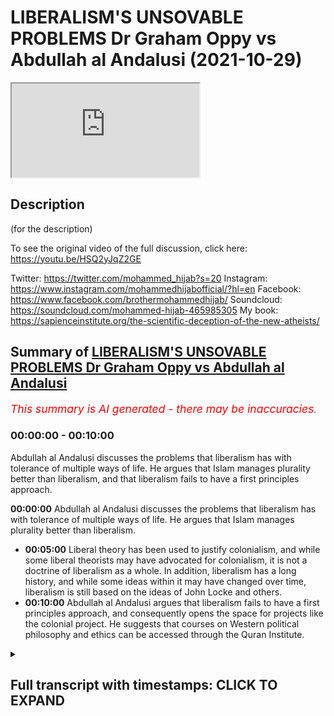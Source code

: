 # LIBERALISM'S UNSOVABLE PROBLEMS Dr Graham Oppy vs Abdullah al Andalusi (2021-10-29)

<iframe loading='lazy' src='https://www.youtube.com/embed/HKb06PKhP1A'></iframe>

## Description

(for the description)

To see the original video of the full discussion, click here: https://youtu.be/HSQ2yJqZ2GE

Twitter: https://twitter.com/mohammed_hijab?s=20
Instagram: https://www.instagram.com/mohammedhijabofficial/?hl=en
Facebook: https://www.facebook.com/brothermohammedhijab/
Soundcloud: https://soundcloud.com/mohammed-hijab-465985305
My book: https://sapienceinstitute.org/the-scientific-deception-of-the-new-atheists/

## Summary of [LIBERALISM'S UNSOVABLE PROBLEMS Dr Graham Oppy vs Abdullah al Andalusi](https://www.youtube.com/watch?v=HKb06PKhP1A)


*<span style="color:red; font-size:125%">This summary is AI generated - there may be inaccuracies</span>. [](/)*

### <a onclick="modifyYTiframeseektime('0')">00:00:00</a> - <a onclick="modifyYTiframeseektime('600')">00:10:00</a>

Abdullah al Andalusi discusses the problems that liberalism has with tolerance of multiple ways of life. He argues that Islam manages plurality better than liberalism, and that liberalism fails to have a first principles approach.

**<a onclick="modifyYTiframeseektime('0')">00:00:00</a>**  Abdullah al Andalusi discusses the problems that liberalism has with tolerance of multiple ways of life. He argues that Islam manages plurality better than liberalism.
* **<a onclick="modifyYTiframeseektime('300')">00:05:00</a>** Liberal theory has been used to justify colonialism, and while some liberal theorists may have advocated for colonialism, it is not a doctrine of liberalism as a whole. In addition, liberalism has a long history, and while some ideas within it may have changed over time, liberalism is still based on the ideas of John Locke and others.
* **<a onclick="modifyYTiframeseektime('600')">00:10:00</a>** Abdullah al Andalusi argues that liberalism fails to have a first principles approach, and consequently opens the space for projects like the colonial project. He suggests that courses on Western political philosophy and ethics can be accessed through the Quran Institute.

<details><summary><h2>Full transcript with timestamps: CLICK TO EXPAND</h2></summary>

<a onclick="modifyYTiframeseektime('0')">0:00:00</a> to learn more about how to critically  
<a onclick="modifyYTiframeseektime('2')">0:00:02</a> engage and understand western political  
<a onclick="modifyYTiframeseektime('4')">0:00:04</a> philosophy and its attendant political  
<a onclick="modifyYTiframeseektime('6')">0:00:06</a> and ethical systems courses are  
<a onclick="modifyYTiframeseektime('8')">0:00:08</a> available by the quran institute which  
<a onclick="modifyYTiframeseektime('10')">0:00:10</a> can be accessed via the link i would say  
<a onclick="modifyYTiframeseektime('13')">0:00:13</a> that islam actually manages plurality  
<a onclick="modifyYTiframeseektime('15')">0:00:15</a> better than liberalism but those who  
<a onclick="modifyYTiframeseektime('16')">0:00:16</a> don't believe in the islamic purpose of  
<a onclick="modifyYTiframeseektime('18')">0:00:18</a> life islamic law while it might underpin  
<a onclick="modifyYTiframeseektime('21')">0:00:21</a> the security of the lands and the state  
<a onclick="modifyYTiframeseektime('23')">0:00:23</a> and hence will prevent robbers and  
<a onclick="modifyYTiframeseektime('25')">0:00:25</a> invading armies and things like that um  
<a onclick="modifyYTiframeseektime('28')">0:00:28</a> it's not there to make jews christians  
<a onclick="modifyYTiframeseektime('30')">0:00:30</a> and zosterians and others and better  
<a onclick="modifyYTiframeseektime('32')">0:00:32</a> muslims because they're not muslims so  
<a onclick="modifyYTiframeseektime('34')">0:00:34</a> in islam christians and jews could  
<a onclick="modifyYTiframeseektime('36')">0:00:36</a> actually have their own law courts their  
<a onclick="modifyYTiframeseektime('38')">0:00:38</a> own law courts their own in some cases  
<a onclick="modifyYTiframeseektime('40')">0:00:40</a> even their own um  
<a onclick="modifyYTiframeseektime('42')">0:00:42</a> police and semi-autonomous areas no one  
<a onclick="modifyYTiframeseektime('44')">0:00:44</a> was telling them that they're against  
<a onclick="modifyYTiframeseektime('45')">0:00:45</a> the they are not following the values of  
<a onclick="modifyYTiframeseektime('47')">0:00:47</a> the state or they're not integrating um  
<a onclick="modifyYTiframeseektime('50')">0:00:50</a> or assimilating into the into the wider  
<a onclick="modifyYTiframeseektime('52')">0:00:52</a> society there was no such challenges in  
<a onclick="modifyYTiframeseektime('55')">0:00:55</a> liberal societies however  
<a onclick="modifyYTiframeseektime('57')">0:00:57</a> the idea of a one law for all sounds  
<a onclick="modifyYTiframeseektime('60')">0:01:00</a> very laudable at first but when you  
<a onclick="modifyYTiframeseektime('63')">0:01:03</a> actually think about how you apply this  
<a onclick="modifyYTiframeseektime('65')">0:01:05</a> you're basically saying that one law  
<a onclick="modifyYTiframeseektime('67')">0:01:07</a> might be determined by the majority  
<a onclick="modifyYTiframeseektime('69')">0:01:09</a> let's say or at least representatives of  
<a onclick="modifyYTiframeseektime('71')">0:01:11</a> the majority  
<a onclick="modifyYTiframeseektime('72')">0:01:12</a> will basically  
<a onclick="modifyYTiframeseektime('74')">0:01:14</a> impose one particular law system on  
<a onclick="modifyYTiframeseektime('76')">0:01:16</a> everyone including the minorities that  
<a onclick="modifyYTiframeseektime('78')">0:01:18</a> might disagree with those with the law  
<a onclick="modifyYTiframeseektime('80')">0:01:20</a> system and basically that that can  
<a onclick="modifyYTiframeseektime('83')">0:01:23</a> involve a form of intolerance where  
<a onclick="modifyYTiframeseektime('85')">0:01:25</a> communities are told that you can't do  
<a onclick="modifyYTiframeseektime('87')">0:01:27</a> these certain practices with because it  
<a onclick="modifyYTiframeseektime('89')">0:01:29</a> it doesn't conform with the law of this  
<a onclick="modifyYTiframeseektime('91')">0:01:31</a> country or you're not allowed to have  
<a onclick="modifyYTiframeseektime('92')">0:01:32</a> your own law system because that is  
<a onclick="modifyYTiframeseektime('94')">0:01:34</a> interrogation of the of this one law for  
<a onclick="modifyYTiframeseektime('96')">0:01:36</a> all what you find is that muslims and  
<a onclick="modifyYTiframeseektime('98')">0:01:38</a> historically jews but as sometimes also  
<a onclick="modifyYTiframeseektime('101')">0:01:41</a> catholics their their own law systems  
<a onclick="modifyYTiframeseektime('103')">0:01:43</a> were viewed as active threats to the  
<a onclick="modifyYTiframeseektime('104')">0:01:44</a> state right now it's muslims muslims a  
<a onclick="modifyYTiframeseektime('107')">0:01:47</a> practice of just even voluntary uh  
<a onclick="modifyYTiframeseektime('110')">0:01:50</a> islamic law courts or more like  
<a onclick="modifyYTiframeseektime('112')">0:01:52</a> tribunals they're not really islamic  
<a onclick="modifyYTiframeseektime('113')">0:01:53</a> they're not courts really but they're  
<a onclick="modifyYTiframeseektime('114')">0:01:54</a> just tribunals um  
<a onclick="modifyYTiframeseektime('116')">0:01:56</a> are viewed as a threat to the state and  
<a onclick="modifyYTiframeseektime('118')">0:01:58</a> the state now state must clamp down upon  
<a onclick="modifyYTiframeseektime('120')">0:02:00</a> these or regulate it or or get involved  
<a onclick="modifyYTiframeseektime('122')">0:02:02</a> in their religious life and affairs  
<a onclick="modifyYTiframeseektime('124')">0:02:04</a> because it is viewed as a as a threat so  
<a onclick="modifyYTiframeseektime('127')">0:02:07</a> those are the issues that liberalism has  
<a onclick="modifyYTiframeseektime('129')">0:02:09</a> a problem with tolerance of multiple  
<a onclick="modifyYTiframeseektime('131')">0:02:11</a> ways of life other than its own  
<a onclick="modifyYTiframeseektime('134')">0:02:14</a> i'd say in practice whereas islam  
<a onclick="modifyYTiframeseektime('136')">0:02:16</a> actually allows  
<a onclick="modifyYTiframeseektime('137')">0:02:17</a> separate law systems  
<a onclick="modifyYTiframeseektime('139')">0:02:19</a> for jews and christians and others to  
<a onclick="modifyYTiframeseektime('141')">0:02:21</a> practice their own laws amongst  
<a onclick="modifyYTiframeseektime('143')">0:02:23</a> themselves islam kind of offers more  
<a onclick="modifyYTiframeseektime('146')">0:02:26</a> tolerance  
<a onclick="modifyYTiframeseektime('147')">0:02:27</a> than liberalism only because islam  
<a onclick="modifyYTiframeseektime('148')">0:02:28</a> doesn't view itself it can't view itself  
<a onclick="modifyYTiframeseektime('150')">0:02:30</a> as imposing itself on everybody because  
<a onclick="modifyYTiframeseektime('153')">0:02:33</a> the purpose in life is to voluntarily  
<a onclick="modifyYTiframeseektime('154')">0:02:34</a> choose the to worship the creator to  
<a onclick="modifyYTiframeseektime('156')">0:02:36</a> recognize his existence and to um follow  
<a onclick="modifyYTiframeseektime('159')">0:02:39</a> his commands and must be done  
<a onclick="modifyYTiframeseektime('161')">0:02:41</a> voluntarily it can't be done by  
<a onclick="modifyYTiframeseektime('163')">0:02:43</a> imposition whereas liberalism believes  
<a onclick="modifyYTiframeseektime('165')">0:02:45</a> that liberalism itself is universal  
<a onclick="modifyYTiframeseektime('168')">0:02:48</a> justice for mankind and so if it's  
<a onclick="modifyYTiframeseektime('170')">0:02:50</a> universal justice for mankind then every  
<a onclick="modifyYTiframeseektime('172')">0:02:52</a> human on this earth has a right  
<a onclick="modifyYTiframeseektime('174')">0:02:54</a> to liberalism whether they like it or  
<a onclick="modifyYTiframeseektime('176')">0:02:56</a> not  
<a onclick="modifyYTiframeseektime('177')">0:02:57</a> and so it means that there can only be  
<a onclick="modifyYTiframeseektime('179')">0:02:59</a> one law for all in every liberal state  
<a onclick="modifyYTiframeseektime('182')">0:03:02</a> but it can also mean that liberal states  
<a onclick="modifyYTiframeseektime('184')">0:03:04</a> can exercise uh colonialism as it's  
<a onclick="modifyYTiframeseektime('187')">0:03:07</a> called to export its its ideology to the  
<a onclick="modifyYTiframeseektime('189')">0:03:09</a> world because it believes that every  
<a onclick="modifyYTiframeseektime('191')">0:03:11</a> human being has a right to what it calls  
<a onclick="modifyYTiframeseektime('193')">0:03:13</a> with its own definition of human rights  
<a onclick="modifyYTiframeseektime('195')">0:03:15</a> irrespective of whether those people  
<a onclick="modifyYTiframeseektime('197')">0:03:17</a> like it or not or agree with it or  
<a onclick="modifyYTiframeseektime('199')">0:03:19</a> accept it and so on so forth colonialism  
<a onclick="modifyYTiframeseektime('201')">0:03:21</a> was justified from a liberal  
<a onclick="modifyYTiframeseektime('203')">0:03:23</a> rubric i mean i think that there are  
<a onclick="modifyYTiframeseektime('206')">0:03:26</a> a few things to  
<a onclick="modifyYTiframeseektime('208')">0:03:28</a> keep separate in the discussion  
<a onclick="modifyYTiframeseektime('211')">0:03:31</a> one thing is about the distinction about  
<a onclick="modifyYTiframeseektime('213')">0:03:33</a> the laws that you apply within a state  
<a onclick="modifyYTiframeseektime('215')">0:03:35</a> and what you think governs the behaviour  
<a onclick="modifyYTiframeseektime('218')">0:03:38</a> of states and liberalism was a doctrine  
<a onclick="modifyYTiframeseektime('221')">0:03:41</a> about  
<a onclick="modifyYTiframeseektime('222')">0:03:42</a> what happens within a state it wasn't a  
<a onclick="modifyYTiframeseektime('224')">0:03:44</a> doctrine that spoke to relationships  
<a onclick="modifyYTiframeseektime('226')">0:03:46</a> between states  
<a onclick="modifyYTiframeseektime('228')">0:03:48</a> and there's a kind and there are kind of  
<a onclick="modifyYTiframeseektime('230')">0:03:50</a> very obvious differences here because  
<a onclick="modifyYTiframeseektime('232')">0:03:52</a> within a state you've got a government  
<a onclick="modifyYTiframeseektime('234')">0:03:54</a> all the citizens are subject to the  
<a onclick="modifyYTiframeseektime('236')">0:03:56</a> government the nations are not subject  
<a onclick="modifyYTiframeseektime('238')">0:03:58</a> to any kind of ruler and so you  
<a onclick="modifyYTiframeseektime('241')">0:04:01</a> shouldn't be  
<a onclick="modifyYTiframeseektime('243')">0:04:03</a> thinking as you very quickly said that  
<a onclick="modifyYTiframeseektime('246')">0:04:06</a> um  
<a onclick="modifyYTiframeseektime('246')">0:04:06</a> liberal theory was used to justify  
<a onclick="modifyYTiframeseektime('249')">0:04:09</a> colonialism that's actually i think not  
<a onclick="modifyYTiframeseektime('252')">0:04:12</a> true you said that liberal theory was  
<a onclick="modifyYTiframeseektime('254')">0:04:14</a> never used to justify colonialism uh  
<a onclick="modifyYTiframeseektime('256')">0:04:16</a> because states in their international  
<a onclick="modifyYTiframeseektime('258')">0:04:18</a> relations uh were not subject or  
<a onclick="modifyYTiframeseektime('260')">0:04:20</a> beholden to laws whereas domestically  
<a onclick="modifyYTiframeseektime('263')">0:04:23</a> they're beholden to their own laws  
<a onclick="modifyYTiframeseektime('265')">0:04:25</a> um  
<a onclick="modifyYTiframeseektime('266')">0:04:26</a> i think i would disagree  
<a onclick="modifyYTiframeseektime('268')">0:04:28</a> john stuart mill if you with many he  
<a onclick="modifyYTiframeseektime('270')">0:04:30</a> wrote made many tracks about um how  
<a onclick="modifyYTiframeseektime('273')">0:04:33</a> colonism can be justified and why and  
<a onclick="modifyYTiframeseektime('275')">0:04:35</a> why it's a good thing and what should be  
<a onclick="modifyYTiframeseektime('277')">0:04:37</a> the policy of liberal states um  
<a onclick="modifyYTiframeseektime('278')">0:04:38</a> concerning foreign relations with quote  
<a onclick="modifyYTiframeseektime('281')">0:04:41</a> unquote barbaric nations eventually they  
<a onclick="modifyYTiframeseektime('284')">0:04:44</a> will have to be subdued and they will  
<a onclick="modifyYTiframeseektime('286')">0:04:46</a> have to be control of an iron fist until  
<a onclick="modifyYTiframeseektime('288')">0:04:48</a> they are able if they adopt liberalism  
<a onclick="modifyYTiframeseektime('291')">0:04:51</a> then they then they can be independent  
<a onclick="modifyYTiframeseektime('292')">0:04:52</a> and autonomous and they've reached much  
<a onclick="modifyYTiframeseektime('294')">0:04:54</a> maturity now the thing is this that when  
<a onclick="modifyYTiframeseektime('297')">0:04:57</a> any state goes to war the state has to  
<a onclick="modifyYTiframeseektime('299')">0:04:59</a> explain to its people why it's going to  
<a onclick="modifyYTiframeseektime('301')">0:05:01</a> war it can't just say hey we're going  
<a onclick="modifyYTiframeseektime('303')">0:05:03</a> for money we're going for wealth or fame  
<a onclick="modifyYTiframeseektime('305')">0:05:05</a> the people just wouldn't accept  
<a onclick="modifyYTiframeseektime('307')">0:05:07</a> especially in them in uh representative  
<a onclick="modifyYTiframeseektime('310')">0:05:10</a> systems whereby you know political  
<a onclick="modifyYTiframeseektime('312')">0:05:12</a> parties want to get reelected  
<a onclick="modifyYTiframeseektime('313')">0:05:13</a> so they make excuses like um or that  
<a onclick="modifyYTiframeseektime('316')">0:05:16</a> they have to give some justification  
<a onclick="modifyYTiframeseektime('318')">0:05:18</a> that the people will accept at the very  
<a onclick="modifyYTiframeseektime('320')">0:05:20</a> least uh whether it be civilizing the  
<a onclick="modifyYTiframeseektime('323')">0:05:23</a> natives  
<a onclick="modifyYTiframeseektime('324')">0:05:24</a> we're doing it for their own good we're  
<a onclick="modifyYTiframeseektime('325')">0:05:25</a> educating them for their own good we  
<a onclick="modifyYTiframeseektime('327')">0:05:27</a> have to go over there and give them  
<a onclick="modifyYTiframeseektime('328')">0:05:28</a> superior enlightened values so liberal  
<a onclick="modifyYTiframeseektime('331')">0:05:31</a> theory has been used to justify  
<a onclick="modifyYTiframeseektime('333')">0:05:33</a> colonialism very much so um  
<a onclick="modifyYTiframeseektime('335')">0:05:35</a> tocqueville  
<a onclick="modifyYTiframeseektime('337')">0:05:37</a> mentions that discusses this  
<a onclick="modifyYTiframeseektime('339')">0:05:39</a> as well as many others so i would i  
<a onclick="modifyYTiframeseektime('342')">0:05:42</a> would very much disagree um that label  
<a onclick="modifyYTiframeseektime('344')">0:05:44</a> theory has not been used to justify  
<a onclick="modifyYTiframeseektime('345')">0:05:45</a> colonism indeed it was centrally located  
<a onclick="modifyYTiframeseektime('348')">0:05:48</a> in justifying colonialism because the  
<a onclick="modifyYTiframeseektime('350')">0:05:50</a> people wouldn't accept any other ex any  
<a onclick="modifyYTiframeseektime('352')">0:05:52</a> other reason why you're going around the  
<a onclick="modifyYTiframeseektime('353')">0:05:53</a> world and sending british troops to die  
<a onclick="modifyYTiframeseektime('355')">0:05:55</a> for what purpose  
<a onclick="modifyYTiframeseektime('357')">0:05:57</a> graham what do you make of that i  
<a onclick="modifyYTiframeseektime('360')">0:06:00</a> one thing is to distinguish between  
<a onclick="modifyYTiframeseektime('363')">0:06:03</a> liberal theory what the theory says and  
<a onclick="modifyYTiframeseektime('366')">0:06:06</a> what liberal theorists have said when  
<a onclick="modifyYTiframeseektime('368')">0:06:08</a> they're speaking about other matters and  
<a onclick="modifyYTiframeseektime('370')">0:06:10</a> when it comes to the question i mean  
<a onclick="modifyYTiframeseektime('372')">0:06:12</a> when when i said look liberal theory is  
<a onclick="modifyYTiframeseektime('375')">0:06:15</a> a theory about the state it's not a  
<a onclick="modifyYTiframeseektime('377')">0:06:17</a> theory about international affairs and  
<a onclick="modifyYTiframeseektime('379')">0:06:19</a> you started talking about what some  
<a onclick="modifyYTiframeseektime('381')">0:06:21</a> liberal theorists said about  
<a onclick="modifyYTiframeseektime('382')">0:06:22</a> international affairs that doesn't mean  
<a onclick="modifyYTiframeseektime('385')">0:06:25</a> that what they were giving you were some  
<a onclick="modifyYTiframeseektime('387')">0:06:27</a> consequences of liberal theory they were  
<a onclick="modifyYTiframeseektime('389')">0:06:29</a> just giving their independent views  
<a onclick="modifyYTiframeseektime('391')">0:06:31</a> about how they thought international  
<a onclick="modifyYTiframeseektime('393')">0:06:33</a> affairs should go and it's that's just  
<a onclick="modifyYTiframeseektime('396')">0:06:36</a> got no consequences for liberal theory  
<a onclick="modifyYTiframeseektime('398')">0:06:38</a> as a theory of the running of the state  
<a onclick="modifyYTiframeseektime('401')">0:06:41</a> there's an another thing is that  
<a onclick="modifyYTiframeseektime('405')">0:06:45</a> um  
<a onclick="modifyYTiframeseektime('406')">0:06:46</a> liberalism like islam has a very long  
<a onclick="modifyYTiframeseektime('409')">0:06:49</a> history and  
<a onclick="modifyYTiframeseektime('410')">0:06:50</a> i  
<a onclick="modifyYTiframeseektime('413')">0:06:53</a> you have to draw a distinction one  
<a onclick="modifyYTiframeseektime('415')">0:06:55</a> distinction is between  
<a onclick="modifyYTiframeseektime('417')">0:06:57</a> theory and practice what the theory  
<a onclick="modifyYTiframeseektime('419')">0:06:59</a> tells you another thing is and this is  
<a onclick="modifyYTiframeseektime('422')">0:07:02</a> another point about history that  
<a onclick="modifyYTiframeseektime('424')">0:07:04</a> certainly with liberalism there's a  
<a onclick="modifyYTiframeseektime('426')">0:07:06</a> development over time and  
<a onclick="modifyYTiframeseektime('429')">0:07:09</a> the theory improves and there are ideas  
<a onclick="modifyYTiframeseektime('433')">0:07:13</a> that were had by  
<a onclick="modifyYTiframeseektime('435')">0:07:15</a> the founding fathers people like hume  
<a onclick="modifyYTiframeseektime('438')">0:07:18</a> and locke and can't that have been  
<a onclick="modifyYTiframeseektime('441')">0:07:21</a> disavowed by subsequent generations of  
<a onclick="modifyYTiframeseektime('445')">0:07:25</a> liberals and you can't prove anything by  
<a onclick="modifyYTiframeseektime('447')">0:07:27</a> appealing to things that they said  
<a onclick="modifyYTiframeseektime('450')">0:07:30</a> the professor says quite  
<a onclick="modifyYTiframeseektime('452')">0:07:32</a> quite um  
<a onclick="modifyYTiframeseektime('453')">0:07:33</a> uh yeah happily that  
<a onclick="modifyYTiframeseektime('455')">0:07:35</a> there's liberal theory in his liberal  
<a onclick="modifyYTiframeseektime('457')">0:07:37</a> theorists and so just because one of the  
<a onclick="modifyYTiframeseektime('459')">0:07:39</a> founding fathers of america might have  
<a onclick="modifyYTiframeseektime('461')">0:07:41</a> slaves it doesn't mean that liberalism  
<a onclick="modifyYTiframeseektime('463')">0:07:43</a> believes in slavery which i i totally um  
<a onclick="modifyYTiframeseektime('466')">0:07:46</a> would concur with him on that but then  
<a onclick="modifyYTiframeseektime('467')">0:07:47</a> this brings us to the fundamental  
<a onclick="modifyYTiframeseektime('469')">0:07:49</a> problem of actual liberalism itself  
<a onclick="modifyYTiframeseektime('471')">0:07:51</a> um what is the holy book of liberalism  
<a onclick="modifyYTiframeseektime('473')">0:07:53</a> uh the text that we can refer to that  
<a onclick="modifyYTiframeseektime('475')">0:07:55</a> limits of the amount of interpretation  
<a onclick="modifyYTiframeseektime('477')">0:07:57</a> that can come from uh from liberalism  
<a onclick="modifyYTiframeseektime('479')">0:07:59</a> sets uh parameters to it well there  
<a onclick="modifyYTiframeseektime('482')">0:08:02</a> isn't any  
<a onclick="modifyYTiframeseektime('483')">0:08:03</a> so then what then makes something  
<a onclick="modifyYTiframeseektime('485')">0:08:05</a> liberal what what so what is liberal  
<a onclick="modifyYTiframeseektime('486')">0:08:06</a> theory it's not a platonic form that  
<a onclick="modifyYTiframeseektime('488')">0:08:08</a> floats around  
<a onclick="modifyYTiframeseektime('490')">0:08:10</a> uh that we can access and refer to but  
<a onclick="modifyYTiframeseektime('492')">0:08:12</a> liberal theory is  
<a onclick="modifyYTiframeseektime('493')">0:08:13</a> uh is anything that liberals say it is  
<a onclick="modifyYTiframeseektime('496')">0:08:16</a> is my point and when i was talking about  
<a onclick="modifyYTiframeseektime('498')">0:08:18</a> john when i was talking about um sorry  
<a onclick="modifyYTiframeseektime('499')">0:08:19</a> people liberal theorists advocating  
<a onclick="modifyYTiframeseektime('501')">0:08:21</a> colonialism or what have you um it  
<a onclick="modifyYTiframeseektime('503')">0:08:23</a> wasn't perhaps them just saying i think  
<a onclick="modifyYTiframeseektime('505')">0:08:25</a> colonialism colonialism is a good idea  
<a onclick="modifyYTiframeseektime('508')">0:08:28</a> they wrote detailed tracts  
<a onclick="modifyYTiframeseektime('511')">0:08:31</a> relating their own thinking the thinking  
<a onclick="modifyYTiframeseektime('513')">0:08:33</a> they're on the books and in fact on  
<a onclick="modifyYTiframeseektime('515')">0:08:35</a> liberty the classical book by john  
<a onclick="modifyYTiframeseektime('517')">0:08:37</a> street mill talks about  
<a onclick="modifyYTiframeseektime('519')">0:08:39</a> uh imperialism and colonialism and  
<a onclick="modifyYTiframeseektime('521')">0:08:41</a> justifies it in his own book on liberty  
<a onclick="modifyYTiframeseektime('523')">0:08:43</a> which is viewed as a a great reference  
<a onclick="modifyYTiframeseektime('525')">0:08:45</a> for for classical liberals but for  
<a onclick="modifyYTiframeseektime('528')">0:08:48</a> social liberals mostly  
<a onclick="modifyYTiframeseektime('529')">0:08:49</a> right as in we're under social  
<a onclick="modifyYTiframeseektime('531')">0:08:51</a> liberalism today um as the most dominant  
<a onclick="modifyYTiframeseektime('533')">0:08:53</a> form of liberalism today we know this as  
<a onclick="modifyYTiframeseektime('536')">0:08:56</a> liberal interventionism of a different  
<a onclick="modifyYTiframeseektime('538')">0:08:58</a> kind so i'll be spreading democracy um  
<a onclick="modifyYTiframeseektime('540')">0:09:00</a> is also a key argument or spreading  
<a onclick="modifyYTiframeseektime('542')">0:09:02</a> freedom uh was also used to justify the  
<a onclick="modifyYTiframeseektime('544')">0:09:04</a> war in afghanistan you could also want  
<a onclick="modifyYTiframeseektime('546')">0:09:06</a> to read all the books by john street  
<a onclick="modifyYTiframeseektime('548')">0:09:08</a> mill like on the treatment of barbarous  
<a onclick="modifyYTiframeseektime('549')">0:09:09</a> nations um  
<a onclick="modifyYTiframeseektime('550')">0:09:10</a> he discussed that in a bit more depth  
<a onclick="modifyYTiframeseektime('552')">0:09:12</a> but you can see his justification for  
<a onclick="modifyYTiframeseektime('555')">0:09:15</a> colonialism and imperialism in his book  
<a onclick="modifyYTiframeseektime('557')">0:09:17</a> on liberty which is a very seminal book  
<a onclick="modifyYTiframeseektime('559')">0:09:19</a> of political philosophy by john street  
<a onclick="modifyYTiframeseektime('561')">0:09:21</a> mill you if if ever you're going to  
<a onclick="modifyYTiframeseektime('563')">0:09:23</a> study the the political philosophy of  
<a onclick="modifyYTiframeseektime('564')">0:09:24</a> john's journal upon which much of the  
<a onclick="modifyYTiframeseektime('566')">0:09:26</a> current day modern liberalism or  
<a onclick="modifyYTiframeseektime('568')">0:09:28</a> self-social liberalism uh or at least  
<a onclick="modifyYTiframeseektime('571')">0:09:31</a> from the anglo-saxon perspective is  
<a onclick="modifyYTiframeseektime('572')">0:09:32</a> certainly um  
<a onclick="modifyYTiframeseektime('574')">0:09:34</a> based upon on liberty is the most  
<a onclick="modifyYTiframeseektime('576')">0:09:36</a> preeminent book of his there there is no  
<a onclick="modifyYTiframeseektime('579')">0:09:39</a> separation between liberal theory and  
<a onclick="modifyYTiframeseektime('581')">0:09:41</a> liberal theorists if the liberal  
<a onclick="modifyYTiframeseektime('583')">0:09:43</a> theorist is using is making a  
<a onclick="modifyYTiframeseektime('585')">0:09:45</a> philosophical a politically flawful  
<a onclick="modifyYTiframeseektime('586')">0:09:46</a> argument about something related to  
<a onclick="modifyYTiframeseektime('588')">0:09:48</a> their their other ideas then it's part  
<a onclick="modifyYTiframeseektime('590')">0:09:50</a> of liberal um theory i would say there  
<a onclick="modifyYTiframeseektime('593')">0:09:53</a> is nothing there's no holy book uh of  
<a onclick="modifyYTiframeseektime('595')">0:09:55</a> liberalism which is  
<a onclick="modifyYTiframeseektime('597')">0:09:57</a> why you would probably get more  
<a onclick="modifyYTiframeseektime('598')">0:09:58</a> diversity and interpretation and hence  
<a onclick="modifyYTiframeseektime('601')">0:10:01</a> more lack of clarity in political  
<a onclick="modifyYTiframeseektime('603')">0:10:03</a> philosophy and then one where you have a  
<a onclick="modifyYTiframeseektime('605')">0:10:05</a> holy book which  
<a onclick="modifyYTiframeseektime('606')">0:10:06</a> at least limits the amount of possible  
<a onclick="modifyYTiframeseektime('608')">0:10:08</a> interpretations that one um can can  
<a onclick="modifyYTiframeseektime('611')">0:10:11</a> produce as to the practice of the  
<a onclick="modifyYTiframeseektime('614')">0:10:14</a> prophet muhammad sallallahu alaihi  
<a onclick="modifyYTiframeseektime('615')">0:10:15</a> sallam's sayings to the actions of  
<a onclick="modifyYTiframeseektime('618')">0:10:18</a> muslims um we can make a a quite a  
<a onclick="modifyYTiframeseektime('622')">0:10:22</a> definitive border between those two  
<a onclick="modifyYTiframeseektime('624')">0:10:24</a> think we can certain circumscribe uh  
<a onclick="modifyYTiframeseektime('626')">0:10:26</a> that the prophet muhammad salallahu is  
<a onclick="modifyYTiframeseektime('628')">0:10:28</a> as we believe is a prophet and his  
<a onclick="modifyYTiframeseektime('630')">0:10:30</a> sayings are the basis of our ethics of  
<a onclick="modifyYTiframeseektime('632')">0:10:32</a> our law uh but muslim activities or  
<a onclick="modifyYTiframeseektime('635')">0:10:35</a> actions are not  
<a onclick="modifyYTiframeseektime('636')">0:10:36</a> and can never be and so if the prophet  
<a onclick="modifyYTiframeseektime('639')">0:10:39</a> muhammad salallahu said it if the quran  
<a onclick="modifyYTiframeseektime('642')">0:10:42</a> says something  
<a onclick="modifyYTiframeseektime('643')">0:10:43</a> it has absolute authority um from our  
<a onclick="modifyYTiframeseektime('646')">0:10:46</a> perspective and  
<a onclick="modifyYTiframeseektime('648')">0:10:48</a> overrides anything else  
<a onclick="modifyYTiframeseektime('650')">0:10:50</a> that we might um want to bring  
<a onclick="modifyYTiframeseektime('652')">0:10:52</a> later on and i think that is a good  
<a onclick="modifyYTiframeseektime('654')">0:10:54</a> thing having laws and ideas founded upon  
<a onclick="modifyYTiframeseektime('658')">0:10:58</a> immovable and immutable bases prevents  
<a onclick="modifyYTiframeseektime('661')">0:11:01</a> people from abrogating these ideas later  
<a onclick="modifyYTiframeseektime('663')">0:11:03</a> in in a civilization  
<a onclick="modifyYTiframeseektime('669')">0:11:09</a> i i guess abdullah is making the claim  
<a onclick="modifyYTiframeseektime('671')">0:11:11</a> that there's a centrality that the  
<a onclick="modifyYTiframeseektime('674')">0:11:14</a> islamic tradition has that we can sort  
<a onclick="modifyYTiframeseektime('676')">0:11:16</a> of put a discrete boundary out around  
<a onclick="modifyYTiframeseektime('679')">0:11:19</a> right say this is within the tradition  
<a onclick="modifyYTiframeseektime('680')">0:11:20</a> this is not uh this is history history  
<a onclick="modifyYTiframeseektime('683')">0:11:23</a> is not legal precedence this is legal  
<a onclick="modifyYTiframeseektime('685')">0:11:25</a> prisoners legal precedence is in let's  
<a onclick="modifyYTiframeseektime('686')">0:11:26</a> say the form of their heads or the  
<a onclick="modifyYTiframeseektime('688')">0:11:28</a> whatever jurisprudence um that we have  
<a onclick="modifyYTiframeseektime('691')">0:11:31</a> and that  
<a onclick="modifyYTiframeseektime('692')">0:11:32</a> perhaps liberalism and this is one of  
<a onclick="modifyYTiframeseektime('693')">0:11:33</a> the questions that was asked um  
<a onclick="modifyYTiframeseektime('696')">0:11:36</a> is is it true then that liberalism fails  
<a onclick="modifyYTiframeseektime('699')">0:11:39</a> to have this first principles approach  
<a onclick="modifyYTiframeseektime('702')">0:11:42</a> of creating a boundary by which it  
<a onclick="modifyYTiframeseektime('704')">0:11:44</a> defines what is and isn't liberalism and  
<a onclick="modifyYTiframeseektime('707')">0:11:47</a> in failing to do so  
<a onclick="modifyYTiframeseektime('709')">0:11:49</a> carves opened the space for  
<a onclick="modifyYTiframeseektime('711')">0:11:51</a> i guess projects like the colonial  
<a onclick="modifyYTiframeseektime('713')">0:11:53</a> project which was to enlighten the rest  
<a onclick="modifyYTiframeseektime('715')">0:11:55</a> of the world with a very eurocentric  
<a onclick="modifyYTiframeseektime('717')">0:11:57</a> vision of what it means to be the good  
<a onclick="modifyYTiframeseektime('719')">0:11:59</a> okay so there's a few things i wanted to  
<a onclick="modifyYTiframeseektime('722')">0:12:02</a> respond to and  
<a onclick="modifyYTiframeseektime('740')">0:12:20</a> to learn more about how to critically  
<a onclick="modifyYTiframeseektime('742')">0:12:22</a> engage and understand western political  
<a onclick="modifyYTiframeseektime('744')">0:12:24</a> philosophy and its attendant political  
<a onclick="modifyYTiframeseektime('747')">0:12:27</a> and ethical systems courses are  
<a onclick="modifyYTiframeseektime('749')">0:12:29</a> available by the quran institute which  
<a onclick="modifyYTiframeseektime('751')">0:12:31</a> can be accessed via the link  
</details>
